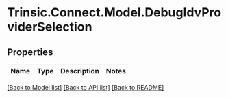 # Trinsic.Connect.Model.DebugIdvProviderSelection

## Properties

Name | Type | Description | Notes
------------ | ------------- | ------------- | -------------

[[Back to Model list]](../src/Trinsic.Connect/README.md#documentation-for-models) [[Back to API list]](../src/Trinsic.Connect/README.md#documentation-for-api-endpoints) [[Back to README]](../src/Trinsic.Connect/README.md)

